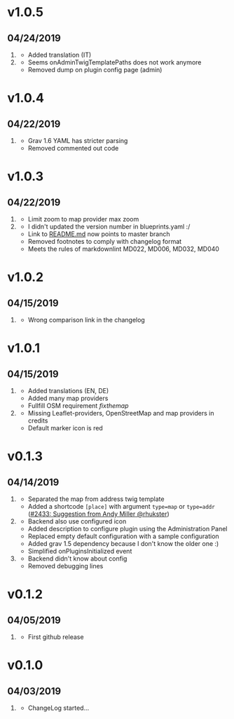 # v1.0.5
## 04/24/2019

1. [](#new)
    * Added translation (IT)
1. [](#bugfix)
    * Seems onAdminTwigTemplatePaths does not work anymore
    * Removed dump on plugin config page (admin)

# v1.0.4
## 04/22/2019

1. [](#bugfix)
    * Grav 1.6 YAML has stricter parsing
    * Removed commented out code

# v1.0.3
## 04/22/2019

1. [](#new)
    * Limit zoom to map provider max zoom
1. [](#bugfix)
    * I didn't updated the version number in blueprints.yaml :/
    * Link to [README.md](README.md) now points to master branch
    * Removed footnotes to comply with changelog format
    * Meets the rules of markdownlint MD022, MD006, MD032, MD040

# v1.0.2
## 04/15/2019
1. [](#bugfix)
    * Wrong comparison link in the changelog

# v1.0.1
## 04/15/2019

1. [](#new)
   * Added translations (EN, DE)
   * Added many map providers
   * Fullfill OSM requirement _fixthemap_
1. [](#improved)
   * Missing Leaflet-providers, OpenStreetMap and map providers in credits
   * Default marker icon is red

# v0.1.3
## 04/14/2019

1. [](#new)
   * Separated the map from address twig template
   * Added a shortcode `[place]` with argument `type=map` or `type=addr` ([#2433: Suggestion from Andy Miller @rhukster](https://github.com/getgrav/grav/issues/2433#issuecomment-481479209))
1. [](#improved)
   * Backend also use configured icon
   * Added description to configure plugin using the Administration Panel
   * Replaced empty default configuration with a sample configuration
   * Added grav 1.5 dependency because I don't know the older one :)
   * Simplified onPluginsInitialized event
1. [](#bugfix)
   * Backend didn't know about config
   * Removed debugging lines

# v0.1.2
##  04/05/2019

1. [](#new)
    * First github release

# v0.1.0
##  04/03/2019

1. [](#new)
    * ChangeLog started...
